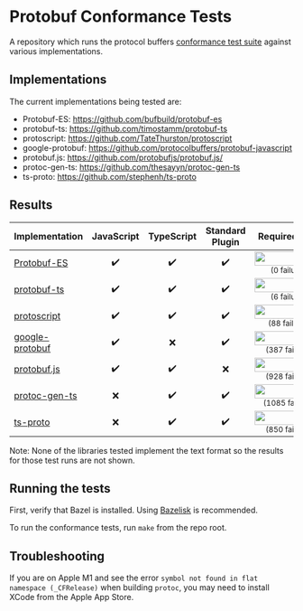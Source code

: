 # Protobuf Conformance Tests

A repository which runs the protocol buffers
[conformance test suite](https://github.com/protocolbuffers/protobuf/tree/main/conformance) against various implementations.

## Implementations

The current implementations being tested are:

* Protobuf-ES:  https://github.com/bufbuild/protobuf-es
* protobuf-ts:  https://github.com/timostamm/protobuf-ts
* protoscript:  https://github.com/TateThurston/protoscript
* google-protobuf:  https://github.com/protocolbuffers/protobuf-javascript
* protobuf.js:  https://github.com/protobufjs/protobuf.js/
* protoc-gen-ts:  https://github.com/thesayyn/protoc-gen-ts
* ts-proto:  https://github.com/stephenh/ts-proto

## Results

<!--- RESULTS-START -->
| Implementation                          | JavaScript         | TypeScript         | Standard<br>Plugin | Required tests                        | Recommended tests                        |
|-----------------------------------------|:------------------:|:------------------:|:------------------:|:-------------------------------------:|:----------------------------------------:|
| [Protobuf-ES](impl/protobuf-es)         | :heavy_check_mark: | :heavy_check_mark: | :heavy_check_mark: | <sub><img src="https://progress-bar.dev/100?width=100&suffix=%25+passing" height="25" width="125" /></sub><br><sup>(0&nbsp;failures)<sub>     | <sub><img src="https://progress-bar.dev/99?width=100&suffix=.8%25+passing" height="25" width="125" /></sub><br><sup>(1&nbsp;failures)<sub>     |
| [protobuf-ts](impl/protobuf-ts)         | :heavy_check_mark: | :heavy_check_mark: | :heavy_check_mark: | <sub><img src="https://progress-bar.dev/99?width=100&suffix=.6%25+passing" height="25" width="125" /></sub><br><sup>(6&nbsp;failures)<sub>     | <sub><img src="https://progress-bar.dev/99?width=100&suffix=.1%25+passing" height="25" width="125" /></sub><br><sup>(5&nbsp;failures)<sub>     |
| [protoscript](impl/protoscript)         | :heavy_check_mark: | :heavy_check_mark: | :heavy_check_mark: | <sub><img src="https://progress-bar.dev/94?width=100&suffix=.1%25+passing" height="25" width="125" /></sub><br><sup>(88&nbsp;failures)<sub>    | <sub><img src="https://progress-bar.dev/94?width=100&suffix=.2%25+passing" height="25" width="125" /></sub><br><sup>(32&nbsp;failures)<sub>    |
| [google-protobuf](impl/google-protobuf) | :heavy_check_mark: | :x:                | :heavy_check_mark: | <sub><img src="https://progress-bar.dev/73?width=100&suffix=.9%25+passing" height="25" width="125" /></sub><br><sup>(387&nbsp;failures)<sub> | <sub><img src="https://progress-bar.dev/60?width=100&suffix=.6%25+passing" height="25" width="125" /></sub><br><sup>(216&nbsp;failures)<sub> |
| [protobuf.js](impl/protobuf.js)         | :heavy_check_mark: | :heavy_check_mark: | :x:                | <sub><img src="https://progress-bar.dev/37?width=100&suffix=.3%25+passing" height="25" width="125" /></sub><br><sup>(928&nbsp;failures)<sub>     | <sub><img src="https://progress-bar.dev/14?width=100&suffix=.1%25+passing" height="25" width="125" /></sub><br><sup>(471&nbsp;failures)<sub>     |
| [protoc-gen-ts](impl/protoc-gen-ts)     | :x:                | :heavy_check_mark: | :heavy_check_mark: | <sub><img src="https://progress-bar.dev/26?width=100&suffix=.7%25+passing" height="25" width="125" /></sub><br><sup>(1085&nbsp;failures)<sub>    | <sub><img src="https://progress-bar.dev/32?width=100&suffix=.7%25+passing" height="25" width="125" /></sub><br><sup>(369&nbsp;failures)<sub>    |
| [ts-proto](impl/ts-proto)               | :x:                | :heavy_check_mark: | :heavy_check_mark: | <sub><img src="https://progress-bar.dev/42?width=100&suffix=.6%25+passing" height="25" width="125" /></sub><br><sup>(850&nbsp;failures)<sub>        | <sub><img src="https://progress-bar.dev/3?width=100&suffix=.65%25+passing" height="25" width="125" /></sub><br><sup>(528&nbsp;failures)<sub>        |
<!--- RESULTS-END -->

Note: None of the libraries tested implement the text format so the results for those test runs are not shown.


## Running the tests

First, verify that Bazel is installed. Using [Bazelisk](https://github.com/bazelbuild/bazelisk) is recommended.

To run the conformance tests, run `make` from the repo root.

## Troubleshooting

If you are on Apple M1 and see the error `symbol not found in flat namespace (_CFRelease)`
when building `protoc`, you may need to install XCode from the Apple App Store.

